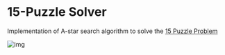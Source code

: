 # 15-Puzzle Solver
Implementation of A-star search algorithm to solve the [15 Puzzle Problem](https://en.wikipedia.org/wiki/15_puzzle)


![img](../15-puzzle-solver/img.JPG)
